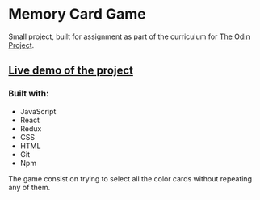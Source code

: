 # Memory Card Game

Small project, built for assignment as part of the curriculum for [The Odin Project](https://www.theodinproject.com/).

## [Live demo of the project](https://sebapkfd.github.io/memory-card/)

### Built with: 
* JavaScript
* React
* Redux
* CSS
* HTML
* Git
* Npm

The game consist on trying to select all the color cards without repeating any of them.